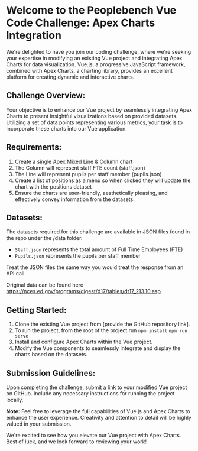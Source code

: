 # Welcome to the Peoplebench Vue Code Challenge: Apex Charts Integration

We're delighted to have you join our coding challenge, where we're seeking your expertise in modifying an existing Vue project and integrating Apex Charts for data visualization. Vue.js, a progressive JavaScript framework, combined with Apex Charts, a charting library, provides an excellent platform for creating dynamic and interactive charts.

## Challenge Overview:

Your objective is to enhance our Vue project by seamlessly integrating Apex Charts to present insightful visualizations based on provided datasets. Utilizing a set of data points representing various metrics, your task is to incorporate these charts into our Vue application.

## Requirements:

1. Create a single Apex Mixed Line & Column chart
2. The Column will represent staff FTE count (staff.json)
3. The Line will represent pupils per staff member (pupils.json)
4. Create a list of positions as a menu so when clicked they will update the chart with the positions dataset
5. Ensure the charts are user-friendly, aesthetically pleasing, and effectively convey information from the datasets.

## Datasets:

The datasets required for this challenge are available in JSON files found in the repo under the /data folder.
- `Staff.json` represents the total amount of Full Time Employees (FTE)
- `Pupils.json` represents the pupils per staff member

Treat the JSON files the same way you would treat the response from an API call.
 
Original data can be found here https://nces.ed.gov/programs/digest/d17/tables/dt17_213.10.asp

## Getting Started:

1. Clone the existing Vue project from [provide the GitHub repository link].
2. To run the project, from the root of the project run `npm install` `npm run serve`
3. Install and configure Apex Charts within the Vue project.
4. Modify the Vue components to seamlessly integrate and display the charts based on the datasets.

## Submission Guidelines:

Upon completing the challenge, submit a link to your modified Vue project on GitHub. Include any necessary instructions for running the project locally.

**Note:** Feel free to leverage the full capabilities of Vue.js and Apex Charts to enhance the user experience. Creativity and attention to detail will be highly valued in your submission.

We're excited to see how you elevate our Vue project with Apex Charts. Best of luck, and we look forward to reviewing your work!